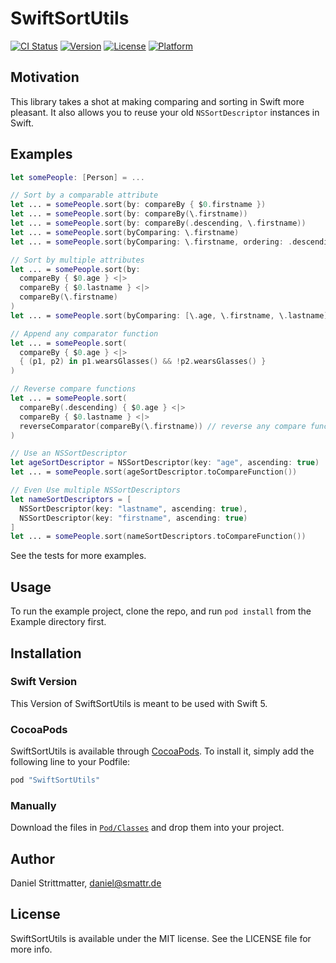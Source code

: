 # SwiftSortUtils

[![CI Status](https://img.shields.io/travis/dsmatter/SwiftSortUtils.svg?style=flat)](https://travis-ci.org/dsmatter/SwiftSortUtils.svg?branch=master)
[![Version](https://img.shields.io/cocoapods/v/SwiftSortUtils.svg?style=flat)](http://cocoapods.org/pods/SwiftSortUtils)
[![License](https://img.shields.io/cocoapods/l/SwiftSortUtils.svg?style=flat)](http://cocoapods.org/pods/SwiftSortUtils)
[![Platform](https://img.shields.io/cocoapods/p/SwiftSortUtils.svg?style=flat)](http://cocoapods.org/pods/SwiftSortUtils)

## Motivation

This library takes a shot at making comparing and sorting in Swift more pleasant. It also allows you to reuse your old `NSSortDescriptor` instances in Swift.

## Examples

```swift
let somePeople: [Person] = ...

// Sort by a comparable attribute
let ... = somePeople.sort(by: compareBy { $0.firstname })
let ... = somePeople.sort(by: compareBy(\.firstname))
let ... = somePeople.sort(by: compareBy(.descending, \.firstname))
let ... = somePeople.sort(byComparing: \.firstname)
let ... = somePeople.sort(byComparing: \.firstname, ordering: .descending)

// Sort by multiple attributes
let ... = somePeople.sort(by:
  compareBy { $0.age } <|>
  compareBy { $0.lastname } <|>
  compareBy(\.firstname)
)
let ... = somePeople.sort(byComparing: [\.age, \.firstname, \.lastname])

// Append any comparator function
let ... = somePeople.sort(
  compareBy { $0.age } <|>
  { (p1, p2) in p1.wearsGlasses() && !p2.wearsGlasses() }
)

// Reverse compare functions
let ... = somePeople.sort(
  compareBy(.descending) { $0.age } <|>
  compareBy { $0.lastname } <|>
  reverseComparator(compareBy(\.firstname)) // reverse any compare function
)

// Use an NSSortDescriptor
let ageSortDescriptor = NSSortDescriptor(key: "age", ascending: true)
let ... = somePeople.sort(ageSortDescriptor.toCompareFunction())

// Even Use multiple NSSortDescriptors
let nameSortDescriptors = [
  NSSortDescriptor(key: "lastname", ascending: true),
  NSSortDescriptor(key: "firstname", ascending: true)
]
let ... = somePeople.sort(nameSortDescriptors.toCompareFunction())
```

See the tests for more examples.

## Usage

To run the example project, clone the repo, and run `pod install` from the Example directory first.

## Installation

### Swift Version

This Version of SwiftSortUtils is meant to be used with Swift 5.

### CocoaPods

SwiftSortUtils is available through [CocoaPods](http://cocoapods.org). To install
it, simply add the following line to your Podfile:

```ruby
pod "SwiftSortUtils"
```

### Manually

Download the files in [`Pod/Classes`](https://github.com/dsmatter/SwiftSortUtils/tree/master/Pod/Classes) and drop them into your project.

## Author

Daniel Strittmatter, daniel@smattr.de

## License

SwiftSortUtils is available under the MIT license. See the LICENSE file for more info.
